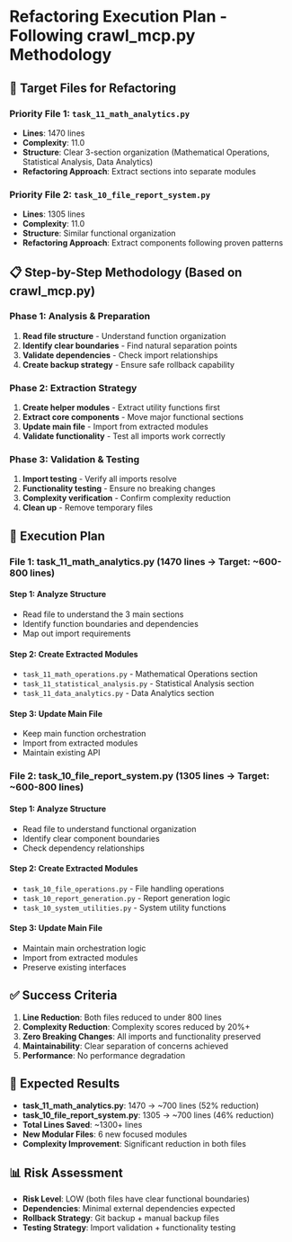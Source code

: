 # Refactoring Execution Plan - Following crawl_mcp.py Methodology

## 🎯 **Target Files for Refactoring**

### **Priority File 1: `task_11_math_analytics.py`**
- **Lines**: 1470 lines
- **Complexity**: 11.0
- **Structure**: Clear 3-section organization (Mathematical Operations, Statistical Analysis, Data Analytics)
- **Refactoring Approach**: Extract sections into separate modules

### **Priority File 2: `task_10_file_report_system.py`**
- **Lines**: 1305 lines
- **Complexity**: 11.0
- **Structure**: Similar functional organization
- **Refactoring Approach**: Extract components following proven patterns

## 📋 **Step-by-Step Methodology (Based on crawl_mcp.py)**

### **Phase 1: Analysis & Preparation**
1. **Read file structure** - Understand function organization
2. **Identify clear boundaries** - Find natural separation points
3. **Validate dependencies** - Check import relationships
4. **Create backup strategy** - Ensure safe rollback capability

### **Phase 2: Extraction Strategy**
1. **Create helper modules** - Extract utility functions first
2. **Extract core components** - Move major functional sections
3. **Update main file** - Import from extracted modules
4. **Validate functionality** - Test all imports work correctly

### **Phase 3: Validation & Testing**
1. **Import testing** - Verify all imports resolve
2. **Functionality testing** - Ensure no breaking changes
3. **Complexity verification** - Confirm complexity reduction
4. **Clean up** - Remove temporary files

## 🔧 **Execution Plan**

### **File 1: task_11_math_analytics.py (1470 lines → Target: ~600-800 lines)**

#### **Step 1: Analyze Structure**
- Read file to understand the 3 main sections
- Identify function boundaries and dependencies
- Map out import requirements

#### **Step 2: Create Extracted Modules**
- `task_11_math_operations.py` - Mathematical Operations section
- `task_11_statistical_analysis.py` - Statistical Analysis section
- `task_11_data_analytics.py` - Data Analytics section

#### **Step 3: Update Main File**
- Keep main function orchestration
- Import from extracted modules
- Maintain existing API

### **File 2: task_10_file_report_system.py (1305 lines → Target: ~600-800 lines)**

#### **Step 1: Analyze Structure**
- Read file to understand functional organization
- Identify clear component boundaries
- Check dependency relationships

#### **Step 2: Create Extracted Modules**
- `task_10_file_operations.py` - File handling operations
- `task_10_report_generation.py` - Report generation logic
- `task_10_system_utilities.py` - System utility functions

#### **Step 3: Update Main File**
- Maintain main orchestration logic
- Import from extracted modules
- Preserve existing interfaces

## ✅ **Success Criteria**

1. **Line Reduction**: Both files reduced to under 800 lines
2. **Complexity Reduction**: Complexity scores reduced by 20%+
3. **Zero Breaking Changes**: All imports and functionality preserved
4. **Maintainability**: Clear separation of concerns achieved
5. **Performance**: No performance degradation

## 🚀 **Expected Results**

- **task_11_math_analytics.py**: 1470 → ~700 lines (52% reduction)
- **task_10_file_report_system.py**: 1305 → ~700 lines (46% reduction)
- **Total Lines Saved**: ~1300+ lines
- **New Modular Files**: 6 new focused modules
- **Complexity Improvement**: Significant reduction in both files

## 📊 **Risk Assessment**

- **Risk Level**: LOW (both files have clear functional boundaries)
- **Dependencies**: Minimal external dependencies expected
- **Rollback Strategy**: Git backup + manual backup files
- **Testing Strategy**: Import validation + functionality testing

